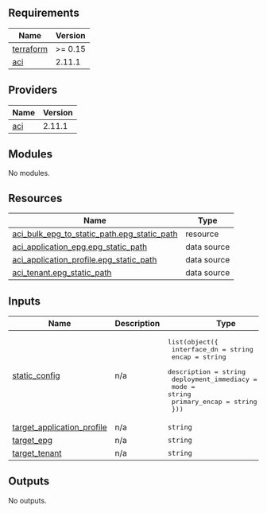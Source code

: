 ## Requirements

| Name | Version |
|------|---------|
| <a name="requirement_terraform"></a> [terraform](#requirement\_terraform) | >= 0.15 |
| <a name="requirement_aci"></a> [aci](#requirement\_aci) | 2.11.1 |

## Providers

| Name | Version |
|------|---------|
| <a name="provider_aci"></a> [aci](#provider\_aci) | 2.11.1 |

## Modules

No modules.

## Resources

| Name | Type |
|------|------|
| [aci_bulk_epg_to_static_path.epg_static_path](https://registry.terraform.io/providers/ciscodevnet/aci/2.11.1/docs/resources/bulk_epg_to_static_path) | resource |
| [aci_application_epg.epg_static_path](https://registry.terraform.io/providers/ciscodevnet/aci/2.11.1/docs/data-sources/application_epg) | data source |
| [aci_application_profile.epg_static_path](https://registry.terraform.io/providers/ciscodevnet/aci/2.11.1/docs/data-sources/application_profile) | data source |
| [aci_tenant.epg_static_path](https://registry.terraform.io/providers/ciscodevnet/aci/2.11.1/docs/data-sources/tenant) | data source |

## Inputs

| Name | Description | Type | Default | Required |
|------|-------------|------|---------|:--------:|
| <a name="input_static_config"></a> [static\_config](#input\_static\_config) | n/a | <pre>list(object({<br>    interface_dn         = string<br>    encap                = string<br>    description          = string<br>    deployment_immediacy = string<br>    mode                 = string<br>    primary_encap        = string<br>  }))</pre> | n/a | yes |
| <a name="input_target_application_profile"></a> [target\_application\_profile](#input\_target\_application\_profile) | n/a | `string` | n/a | yes |
| <a name="input_target_epg"></a> [target\_epg](#input\_target\_epg) | n/a | `string` | n/a | yes |
| <a name="input_target_tenant"></a> [target\_tenant](#input\_target\_tenant) | n/a | `string` | n/a | yes |

## Outputs

No outputs.
